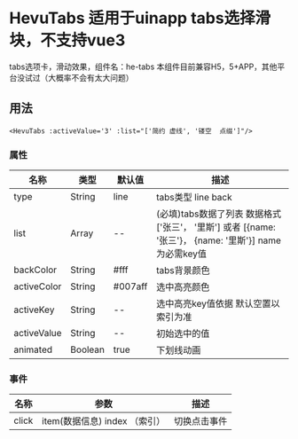 
# HevuTabs 适用于uinapp tabs选择滑块，不支持vue3
tabs选项卡，滑动效果，组件名：he-tabs
本组件目前兼容H5，5+APP，其他平台没试过（大概率不会有太大问题）

## 用法
`<HevuTabs :activeValue='3' :list="['简约 虚线', '镂空  点缀']"/>`

### 属性
| 名称                        | 类型          | 默认值          | 描述                                               |
| ----------------------------|--------------| -------------  | ---------------------------------------------------|
|type                        | String        | line           | tabs类型  line   back                 |
|list                        | Array         | --             | (必填)tabs数据了列表  数据格式['张三'， '里斯'] 或者 [{name: '张三'}， {name: '里斯'}] name为必需key值 |
|backColor                   | String        | #fff           | tabs背景颜色              |
|activeColor                 | String        | #007aff        | 选中高亮颜色          |
|activeKey                   | String        | --             | 选中高亮key值依据  默认空置以索引为准              |
|activeValue                 | String        |--              |初始选中的值         |
|animated                    | Boolean       | true           | 下划线动画|

### 事件
| 名称                        | 参数         |描述                            |
|----------------------------|--------------|-------------------------------|
| click                      | item(数据信息) index （索引） |	切换点击事件      |

